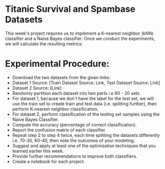 # Titanic Survival and Spambase Datasets
This week's project requires us to implement a K-nearest neighbor (kNN) classifier  and a Naive Bayes classifier. Once we conduct the experiments, we will calculate the resulting metrics:

# Experimental Procedure:

- Download the two datasets from the given links:
- Dataset 1 Source: [Train Dataset Source: Link, Test Dataset Source: Link]
- Dataset 2 Source: [Link]
- Randomly partition each dataset into two parts i.e 80 - 20  sets.
- For dataset 1, because we don't have the label for the test set, we will use the train set to create train and test data (i.e. splitting further), then perform K-nearest neighbor classification.
- For dataset 2, perform classification of the testing set samples using the Naive Bayes Classifier.
- Compute the accuracy (percentage of correct classification).
- Report the confusion matrix of each classifier.
- Repeat step 2 to step 4 twice, each time splitting the datasets differently i.e. 70-30, 60-40, then note the outcomes of your modeling.
- Suggest and apply at least one of the optimization techniques that you learned earlier this week.
- Provide further recommendations to improve both classifiers.
- Create a notebook for each project.  
